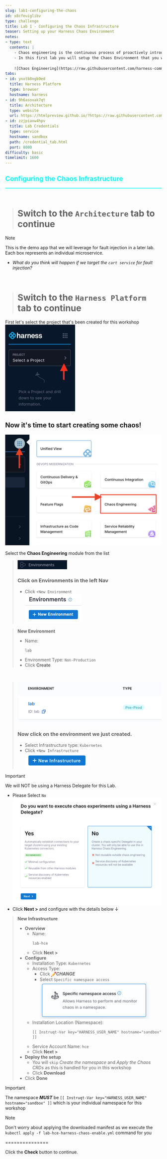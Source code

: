 ```yaml
---
slug: lab1-configuring-the-chaos
id: x8cfeuiglibv
type: challenge
title: Lab 1 - Configuring the Chaos Infrastructure
teaser: Setting up your Harness Chaos Environment
notes:
- type: text
  contents: |
    - Chaos engineering is the continuous process of proactively introducing disruptions to systems to assess and improve their resilience against real-world outages.
    - In this first lab you will setup the Chaos Environment that you will use for fault injection in subsequent labs.

    ![Chaos Engineering](https://raw.githubusercontent.com/harness-community/field-workshops/main/se-workshop-ce/assets/images/chaos-eng-steps.png)
tabs:
- id: ynxtb8ngb9ed
  title: Harness Platform
  type: browser
  hostname: harness
- id: 9h6asoxak7qt
  title: Architecture
  type: website
  url: https://htmlpreview.github.io/?https://raw.githubusercontent.com/harness-community/field-workshops/blob/main/se-workshop-ce/assets/misc/diagram.html
- id: zzjpiaxw4hpv
  title: Lab Credentials
  type: service
  hostname: sandbox
  path: /credential_tab.html
  port: 8000
difficulty: basic
timelimit: 1600
---
```


<style type="text/css" rel="stylesheet">
hr.cyan { background-color: cyan; color: cyan; height: 2px; margin-bottom: -10px; }
h2.cyan { color: cyan; }
</style><h2 class="cyan">Configuring the Chaos Infrastructure</h2>
<hr class="cyan">
<br><br>

> # Switch to the `Architecture` tab to continue

> [!NOTE]
> This is the demo app that we will leverage for fault injection in a later lab. Each box represents an individual microservice.

- *What do you think will happen if we target the `cart service` for fault injection?*

<br>

> # Switch to the `Harness Platform` tab to continue




First let's select the project that's been created for this workshop <br>
![project_selection.png](https://raw.githubusercontent.com/harness-community/field-workshops/main/assets/images/project_selection.png)

## Now it's time to start creating some chaos!
![](https://raw.githubusercontent.com/harness-community/field-workshops/main/se-workshop-ce/assets/images/ce_module.png)

Select the **Chaos Engineering** module from the list <br>

> ![](https://raw.githubusercontent.com/harness-community/field-workshops/main/se-workshop-ce/assets/images/ce_nav_environments.png)
> ### Click on **Environments** in the left Nav
> - Click `+New Environment` \
>     ![](https://raw.githubusercontent.com/harness-community/field-workshops/main/se-workshop-ce/assets/images/ce_new_environment.png)

> **New Environment**
> - Name: <pre>`lab`</pre>
> - Environment Type: `Non-Production`
> - Click **Create**

<br>

> ![](https://raw.githubusercontent.com/harness-community/field-workshops/main/se-workshop-ce/assets/images/ce_lab_environment.png)
> ### Now click on the environment we just created.
> - Select Infrastructure type: `Kubernetes`
> - Click `+New Infrastructure` \
>     ![](https://raw.githubusercontent.com/harness-community/field-workshops/main/se-workshop-ce/assets/images/ce_new_infrastructure.png)

> [!IMPORTANT]
> We will NOT be using a Harness Delegate for this Lab.
> - Please Select `No` \
>     ![](https://raw.githubusercontent.com/harness-community/field-workshops/main/se-workshop-ce/assets/images/ce_new_infrastructure_v1_or_v2.png)
> - Click **Next >** and configure with the details below ↓

> **New Infrastructure**
> - **Overview**
>   - Name: <pre>`lab-hce`</pre>
>   - Click **Next >**
> - **Configure**
>   - Installation Type: `Kubernetes`
>   - Access Type:
>     - Click <img src="https://raw.githubusercontent.com/harness-community/field-workshops/main/assets/images/pencil.svg" alt="Pencil icon" width="16" height="16" style="display: inline; vertical-align: middle;">***CHANGE***
>     - Select `Specific namespace access` \
>         ![](https://raw.githubusercontent.com/harness-community/field-workshops/main/se-workshop-ce/assets/images/ce_enable_infra_namespace.png)
>   - Installation Location (Namespace): <pre>`[[ Instruqt-Var key="HARNESS_USER_NAME" hostname="sandbox" ]]`</pre>
>   - Service Account Name: `hce`
>   - Click **Next >**
> - **Deploy the setup**
>   - You will `skip` *Create the namespace* and *Apply the Chaos CRDs* as this is handled for you in this workshop
>   - Click **Download**
> - Click **Done**

> [!IMPORTANT]
> The namespace ***MUST*** be `[[ Instruqt-Var key="HARNESS_USER_NAME" hostname="sandbox" ]]` which is your individual namespace for this workshop

> [!NOTE]
> Don't worry about applying the downloaded manifest as we execute the `kubectl apply -f lab-hce-harness-chaos-enable.yml` command for you

===============

Click the **Check** button to continue.

